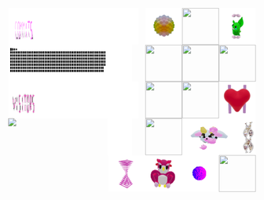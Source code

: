 
<div>
    <div display="inline-block">
        <img align="left" src="./assets/commits.svg"    width="12.5%"  height="75px"/>
        <img align="left" src="./assets/spacer.png"     width="40%"  height="75x"/>
        <img align="right" src="./assets/grimLeaper.gif" width="75px"   height="75px"/>
        <img align="right" src="./assets/rattata.gif"    width="75px"   height="75px"/>
        <img align="right" src="./assets/poke.gif"       width="75px"   height="75px"/>
        <img align="right" src="./assets/butterfree.gif" width="75px"   height="75px"/>
    </div>
    <div display ="inline-block">
        <img align="left" src= "./assets/contributions.svg" width="40%" height="75px" />
        <img align="left" src="./assets/spacer.png"      width="10%" height="75px"/>
        <img align="right" src="./assets/purugly.gif"     width="75px"  height="75px"/>
        <img align="right" src="./assets/fidgetToy.gif"   width="75px"  height="75px"/>
        <img align="right" src="./assets/heart.gif"       width="75px"  height="75px"/>
        <img align="right" src="./assets/mandelbrot.gif"  width="75px"  height="75px"/>
    </div>
    <div display="inline-block">
        <img align="left" src="./assets/visitors.svg" width="12.5%" height="75px"/> 
        <img align="left" src="./assets/spacer.png"         width="40%"  height="75px"/>
        <img align="right"  src="./assets/flowerGarden.gif" width="75px"   height="75px"/>
        <img align="right" src="./assets/gene.gif"        width="40px"    height="75px"/>
        <img align="right" src="./assets/milkers.gif"     width="110px"   height="75px"/>
        <img align="right" src="./assets/growlithe.gif"   width="75px"    height="75px"/>
    </div>
        <div display="inline-block">
        <img align="left" src="https://profile-counter.glitch.me/mollybeach/count.svg" width="40%"/>
        <img align="left" src="./assets/spacer.png"       width="10%"    height="75px"/>
        <img align="right" src="./assets/horseSea.gif"    width="75px"   height="75px"/>
        <img align="right" src="./assets/virus.gif"       width="75px"   height="75px"/>
        <img align="right" src="./assets/owl.gif"         width="75px"   height="75px"/>
        <img align="right" src="./assets/zap.gif"         width="75px"   height="75px"/>
    </div>
</div>
